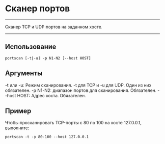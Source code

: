 # Сканер портов
___
Сканер TCP и UDP портов на заданном хосте.
___
## Использование

```
portscan [-t|-u] -p N1-N2 [--host HOST]
```
## Аргументы

-t или -u: Режим сканирования. -t для TCP и -u для UDP. Один из них обязателен.
-p N1-N2: диапазон портов для сканирования. Обязателен.
--host HOST: Адрес хоста. Обязателен.

## Пример

Чтобы просканировать TCP-порты с 80 по 100 на хосте 127.0.0.1, выполните:

```
portscan -t -p 80-100 --host 127.0.0.1
```